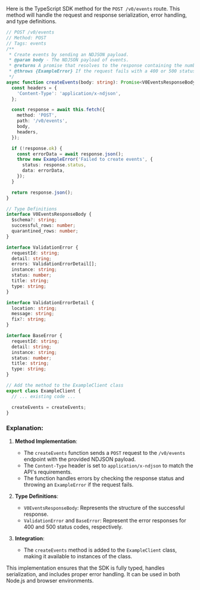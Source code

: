 Here is the TypeScript SDK method for the `POST /v0/events` route. This method will handle the request and response serialization, error handling, and type definitions.

```typescript
// POST /v0/events
// Method: POST
// Tags: events
/**
 * Create events by sending an NDJSON payload.
 * @param body - The NDJSON payload of events.
 * @returns A promise that resolves to the response containing the number of successful and quarantined rows.
 * @throws {ExampleError} If the request fails with a 400 or 500 status code.
 */
async function createEvents(body: string): Promise<V0EventsResponseBody> {
  const headers = {
    'Content-Type': 'application/x-ndjson',
  };

  const response = await this.fetch({
    method: 'POST',
    path: '/v0/events',
    body,
    headers,
  });

  if (!response.ok) {
    const errorData = await response.json();
    throw new ExampleError('Failed to create events', {
      status: response.status,
      data: errorData,
    });
  }

  return response.json();
}

// Type Definitions
interface V0EventsResponseBody {
  $schema?: string;
  successful_rows: number;
  quarantined_rows: number;
}

interface ValidationError {
  requestId: string;
  detail: string;
  errors: ValidationErrorDetail[];
  instance: string;
  status: number;
  title: string;
  type: string;
}

interface ValidationErrorDetail {
  location: string;
  message: string;
  fix?: string;
}

interface BaseError {
  requestId: string;
  detail: string;
  instance: string;
  status: number;
  title: string;
  type: string;
}

// Add the method to the ExampleClient class
export class ExampleClient {
  // ... existing code ...

  createEvents = createEvents;
}
```

### Explanation:
1. **Method Implementation**:
   - The `createEvents` function sends a `POST` request to the `/v0/events` endpoint with the provided NDJSON payload.
   - The `Content-Type` header is set to `application/x-ndjson` to match the API's requirements.
   - The function handles errors by checking the response status and throwing an `ExampleError` if the request fails.

2. **Type Definitions**:
   - `V0EventsResponseBody`: Represents the structure of the successful response.
   - `ValidationError` and `BaseError`: Represent the error responses for 400 and 500 status codes, respectively.

3. **Integration**:
   - The `createEvents` method is added to the `ExampleClient` class, making it available to instances of the class.

This implementation ensures that the SDK is fully typed, handles serialization, and includes proper error handling. It can be used in both Node.js and browser environments.